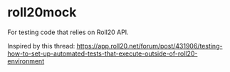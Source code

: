# roll20mock

For testing code that relies on Roll20 API.

Inspired by this thread: https://app.roll20.net/forum/post/431906/testing-how-to-set-up-automated-tests-that-execute-outside-of-roll20-environment

